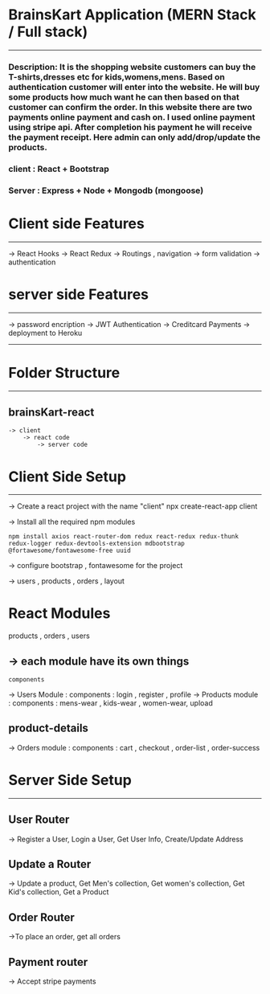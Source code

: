 
# BrainsKart Application (MERN Stack / Full stack)
------------------------------------------------

### Description: It is the shopping website customers can buy the T-shirts,dresses etc for kids,womens,mens. Based on authentication customer will enter into the website. He will buy some products how much want he can then based on that customer can confirm the order. In this website there are two payments online payment and cash on. I used online payment using stripe api. After completion his payment he will receive the payment receipt. Here admin can only add/drop/update the products. 

### client : React + Bootstrap
### Server : Express + Node + Mongodb (mongoose)

# Client side Features
--------------------
-> React Hooks
-> React Redux
-> Routings , navigation
-> form validation
-> authentication

# server side Features
---------------------
-> password encription
-> JWT Authentication
-> Creditcard Payments
-> deployment to Heroku

-----------------------------------------
# Folder Structure
------------------------------------------
## brainsKart-react
	-> client 
		-> react code
	        -> server code

# Client Side Setup
------------------
-> Create a react project with the name "client"
	npx create-react-app client 

-> Install all the required npm modules

	npm install axios react-router-dom redux react-redux redux-thunk redux-logger redux-devtools-extension mdbootstrap @fortawesome/fontawesome-free uuid
		
-> configure bootstrap , fontawesome for the project
	
-> users , products , orders , layout

# React Modules
products , orders , users	

## -> each module have its own things
	components 
-> Users Module :
		components : login , register , profile
-> Products module :
		components : mens-wear , kids-wear , women-wear, upload 
## product-details
-> Orders module : 
		components : cart , checkout , order-list , order-success

# Server Side Setup
------------------
## User Router 
 -> Register a User, Login a User, Get User Info, Create/Update Address
## Update a Router
-> Update a product, Get Men's collection, Get women's collection, Get Kid's collection, Get a Product
## Order Router
->To place an order, get all orders
## Payment router
-> Accept stripe payments

